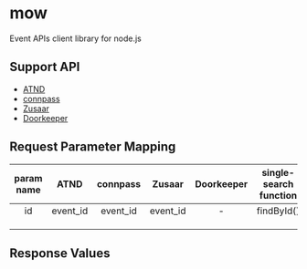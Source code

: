 mow
===
Event APIs client library for node.js

## Support API
* [ATND](http://api.atnd.org/)
* [connpass](http://connpass.com/about/api/)
* [Zusaar](http://www.zusaar.com/doc/api.html)
* [Doorkeeper](http://www.doorkeeperhq.com/developer/api)


## Request Parameter Mapping
|param name|ATND|connpass|Zusaar|Doorkeeper|single-search function|
|:---:|:---:|:---:|:---:|:---:|:---:|
|id|event_id|event_id|event_id|-|findById()|
|||||||
|||||||
|||||||||||||||||||||

## Response Values


